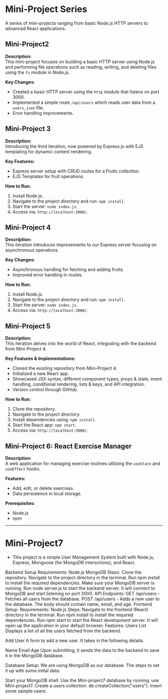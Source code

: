 # Mini-Project Series

A series of mini-projects ranging from basic Node.js HTTP servers to advanced React applications.

## Mini-Project2

**Description:**  
This mini-project focuses on building a basic HTTP server using Node.js and performing file operations such as reading, writing, and deleting files using the `fs` module in Node.js.

**Key Changes:**  
- Created a basic HTTP server using the `http` module that listens on port 3000.
- Implemented a simple route `/api/users` which reads user data from a `users.json` file.
- Error handling improvements.
  
## Mini-Project 3

**Description:**  
Introducing the third iteration, now powered by Express.js with EJS templating for dynamic content rendering.

**Key Features:**  
- Express server setup with CRUD routes for a Fruits collection.
- EJS Templates for fruit operations.

**How to Run:**  
1. Install Node.js.
2. Navigate to the project directory and run: `npm install`.
3. Start the server: `node index.js`.
4. Access via: `http://localhost:3000/`.

## Mini-Project 4

**Description:**  
This iteration introduces improvements to our Express server focusing on asynchronous operations.

**Key Changes:**  
- Asynchronous handling for fetching and adding fruits.
- Improved error handling in routes.

**How to Run:**  
1. Install Node.js.
2. Navigate to the project directory and run: `npm install`.
3. Start the server: `node index.js`.
4. Access via: `http://localhost:3000/`.

## Mini-Project 5

**Description:**  
This iteration delves into the world of React, integrating with the backend from Mini-Project 4.

**Key Features & Implementations:**  
- Cloned the existing repository from Mini-Project 4.
- Initialized a new React app.
- Showcased JSX syntax, different component types, props & state, event handling, conditional rendering, lists & keys, and API integration.
- Version control through GitHub.

**How to Run:**  
1. Clone the repository.
2. Navigate to the project directory.
3. Install dependencies using: `npm install`.
4. Start the React app: `npm start`.
5. Access via: `http://localhost:3000/`.

## Mini-Project 6: React Exercise Manager

**Description:**  
A web application for managing exercise routines utilizing the `useState` and `useEffect` hooks.

**Features:**  
- Add, edit, or delete exercises.
- Data persistence in local storage.

**Prerequisites:**  
- Node.js
- npm

---




# Mini-Project7

- This project is a simple User Management System built with Node.js, Express, Mongoose (for MongoDB interactions), and React.

Backend Setup
Requirements:
Node.js
MongoDB
Steps:
Clone the repository.
Navigate to the project directory in the terminal.
Run npm install to install the required dependencies.
Make sure your MongoDB server is running.
Run node server.js to start the backend server. It will connect to MongoDB and start listening on port 3000.
API Endpoints:
GET /api/users - Fetches all users from the database.
POST /api/users - Adds a new user to the database. The body should contain name, email, and age.
Frontend Setup:
Requirements:
Node.js
Steps:
Navigate to the frontend (React) directory in the terminal.
Run npm install to install the required dependencies.
Run npm start to start the React development server. It will open up the application in your default browser.
Features:
Users List
Displays a list of all the users fetched from the backend.

Add User
A form to add a new user. It takes in the following details:

Name
Email
Age
Upon submitting, it sends the data to the backend to save it in the MongoDB database.

Database Setup:
We are using MongoDB as our database. The steps to set it up with some initial data:

Start your MongoDB shell.
Use the Mini-project7 database by running: use Mini-project7.
Create a users collection: db.createCollection("users").
Insert some sample users:
